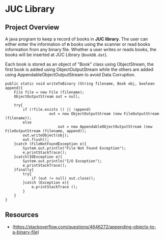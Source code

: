 # JUC Library

## Project Overview

A java program to keep a record of books in **JUC library**. 
The user can either enter the information of **n** books using the scanner or read books information from any binary file.
Whether a user writes or reads books, the books will be inserted at JUC Library (`BookDB.dat`).


Each book is stored as an object of "Book" class using ObjectStream,
the first book is added using ObjectOutputStream 
while the others are added using AppendableObjectOutputStream
to avoid Data Corruption.

```
public static void writeToBinary (String filename, Book obj, boolean append){
	File file = new File (filename);
	ObjectOutputStream out = null;

	try{
		if (!file.exists () || !append) 
                	out = new ObjectOutputStream (new FileOutputStream (filename));
		else 
                        out = new AppendableObjectOutputStream (new FileOutputStream (filename, append));
		out.writeObject(obj);
		out.flush();
	}catch (FileNotFoundException e){
		System.out.println("File Not Found Exception");
		e.printStackTrace();
	}catch(IOException e){
		System.out.println("I/O Exception");
		e.printStackTrace();
	}finally{
		try{
			if (out != null) out.close();
		}catch (Exception e){
			e.printStackTrace ();
		}
	}
}
```

## Resources
 - (https://stackoverflow.com/questions/4646272/appending-objects-to-a-binary-file)
